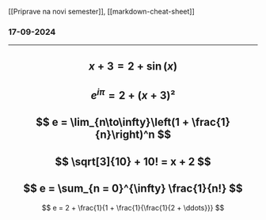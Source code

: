 [[Priprave na novi semester]], [[markdown-cheat-sheet]]
### 17-09-2024
---
$$
x + 3 = 2 + \sin(x)
$$
---
$$
e^{i\pi} = 2 + (x + 3)²
$$
---
$$
e = \lim_{n\to\infty}\left(1 + \frac{1}{n}\right)^n
$$
---
$$
\sqrt[3]{10} + 10! = x + 2
$$
---
$$
e = \sum_{n = 0}^{\infty} \frac{1}{n!}
$$
---
$$
e = 2 + \frac{1}{1 + \frac{1}{\frac{1}{2 + \ddots}}}
$$